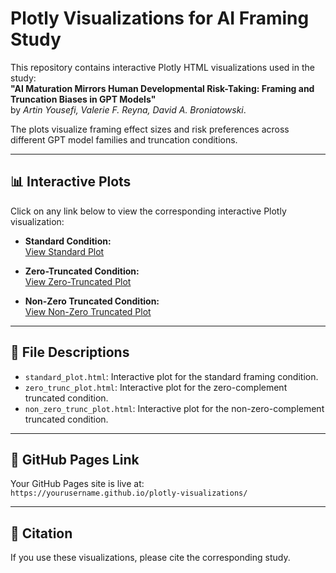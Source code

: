 # Plotly Visualizations for AI Framing Study

This repository contains interactive Plotly HTML visualizations used in the study:  
**"AI Maturation Mirrors Human Developmental Risk-Taking: Framing and Truncation Biases in GPT Models"**  
by *Artin Yousefi, Valerie F. Reyna, David A. Broniatowski*.

The plots visualize framing effect sizes and risk preferences across different GPT model families and truncation conditions.

---

## 📊 Interactive Plots

Click on any link below to view the corresponding interactive Plotly visualization:

- **Standard Condition:**  
  [View Standard Plot](https://yourusername.github.io/AI-Framing-2025/plotly-visualizations/standard_plot.html)

- **Zero-Truncated Condition:**  
  [View Zero-Truncated Plot](https://yourusername.github.io/AI-Framing-2025/plotly-visualizations/zero_trunc_plot.html)

- **Non-Zero Truncated Condition:**  
  [View Non-Zero Truncated Plot](https://yourusername.github.io/AI-Framing-2025/plotly-visualizations/non_zero_trunc_plot.html)

---

## 📂 File Descriptions

- `standard_plot.html`: Interactive plot for the standard framing condition.
- `zero_trunc_plot.html`: Interactive plot for the zero-complement truncated condition.
- `non_zero_trunc_plot.html`: Interactive plot for the non-zero-complement truncated condition.

---

## 🔗 GitHub Pages Link

Your GitHub Pages site is live at:  
`https://yourusername.github.io/plotly-visualizations/`

---

## 📜 Citation

If you use these visualizations, please cite the corresponding study.

